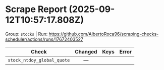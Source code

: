 # Scrape Report (2025-09-12T10:57:17.808Z)

Group: `stocks`  |  Run: https://github.com/AlbertoRoca96/scraping-checks-scheduler/actions/runs/17672403527

| Check | Changed | Keys | Error |
|---|:---:|:--|:--|
| `stock_ntdoy_global_quote` | — |  |  |
